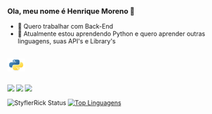 ### Ola, meu nome é Henrique Moreno 👋

- 🔭 Quero trabalhar com Back-End
- 🌱 Atualmente estou aprendendo Python e quero aprender outras linguagens, suas API's e Library's

<div style="display: inline_block"><br>
  <img align="center" alt="rick-Python" height="30" width="40" src="https://raw.githubusercontent.com/devicons/devicon/master/icons/python/python-original.svg">
</div>
  
  ##
 
<div> 
  <a href="https://instagram.com/rckmoren" target="_blank"><img src="https://img.shields.io/badge/-Instagram-%23E4405F?style=for-the-badge&logo=instagram&logoColor=white" target="_blank"></a>
  <a href = "mailto:henriquemorenoo@icloud.com"><img src="https://img.shields.io/badge/iCloud-3693F3?style=for-the-badge&logo=iCloud&logoColor=white" target="_blank"></a>
  <a href="https://www.linkedin.com/in/henrique-moreno-548a28267/" target="_blank"><img src="https://img.shields.io/badge/-LinkedIn-%230077B5?style=for-the-badge&logo=linkedin&logoColor=white" target="_blank"></a> 
  
</div>

![StyflerRick Status](https://github-readme-stats.vercel.app/api?username=StyflerRick&show_icons=true) [![Top Linguagens](https://github-readme-stats.vercel.app/api/top-langs/?username=StyflerRick&layout=compact)](https://github.com/StyflerRick/github-readme-stats)

